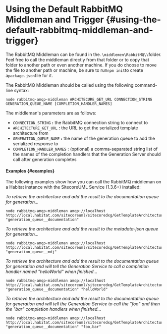 # Using the Default RabbitMQ Middleman and Trigger {#using-the-default-rabbitmq-middleman-and-trigger}

The RabbitMQ Middleman can be found in the`.\middlemen\RabbitMQ\\`folder. Feel free to call the middleman directly from that folder or to copy that folder to another path or even another machine. If you do choose to move the file to another path or machine, be sure to run`npm init`to create a`package.json`file for it.

The RabbitMQ Middleman should be called using the following command-line syntax:

```
node rabbitmq-amqp-middleman ARCHITECURE_GET_URL CONNECTION_STRING GENERATION_QUEUE_NAME [COMPLETION_HANDLER_NAMES]

```

The middleman's parameters are as follows:

* `CONNECTION_STRING`
  **:**
  the RabbitMQ connection string to connect to
* `ARCHITECTURE_GET_URL`
  **:**
  the URL to get the serialized template architecture from
* `GENERATION_QUEUE_NAME`
  **:**
  the name of the generation queue to add the serialized response to
* `COMPLETION_HANDLER_NAMES`
  **:**
  \(optional\) a comma-separated string list of the names of the completion handlers that the Generation Server should call after generation completes

#### Examples {#examples}

The following examples show how you can call the RabbitMQ middleman on a Habitat instance with the SitecoreUML Service \(1.3.6+\) installed:

_To retrieve the architecture and add the result to the documentation queue for generation..._

```
node rabbitmq-amqp-middleman amqp://localhost http://local.habitat.com/sitecoreuml/sitecoredxg/GetTemplateArchitecture "generation_queue__documentation"

```

_To retrieve the architecture and add the result to the metadata-json queue for generation..._

```
node rabbitmq-amqp-middleman amqp://localhost http://local.habitat.com/sitecoreuml/sitecoredxg/GetTemplateArchitecture "generation_queue__mdj"

```

_To retrieve the architecture and add the result to the documentation queue for generation and will tell the Generation Service to call a completion handler named "helloWorld" when finished..._

```
node rabbitmq-amqp-middleman amqp://localhost http://local.habitat.com/sitecoreuml/sitecoredxg/GetTemplateArchitecture "generation_queue__documentation" "helloWorld"

```

_To retrieve the architecture and add the result to the documentation queue for generation and will tell the Generation Service to call the "foo" and then the "bar" completion handlers when finished..._

```
node rabbitmq-amqp-middleman amqp://localhost http://local.habitat.com/sitecoreuml/sitecoredxg/GetTemplateArchitecture "generation_queue__documentation" "foo,bar"

```



[  
](https://zkniebel.gitbooks.io/sitecoredxg/content/architecture/architecture-overview.html)

